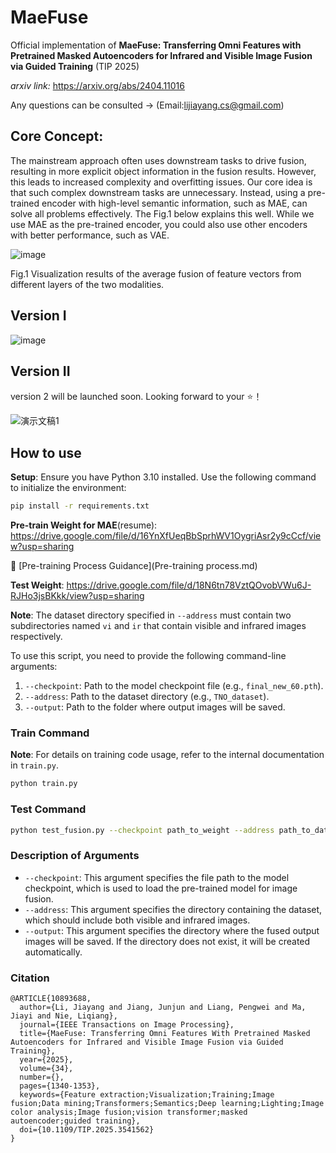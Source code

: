# MaeFuse
Official implementation of **MaeFuse: Transferring Omni Features with Pretrained Masked Autoencoders for Infrared and Visible Image Fusion via Guided Training** (TIP 2025)

*arxiv link:* https://arxiv.org/abs/2404.11016

Any questions can be consulted -> (Email:lijiayang.cs@gmail.com)

## **Core Concept**: 

The mainstream approach often uses downstream tasks to drive fusion, resulting in more explicit object information in the fusion results. However, this leads to increased complexity and overfitting issues. Our core idea is that such complex downstream tasks are unnecessary. Instead, using a pre-trained encoder with high-level semantic information, such as MAE, can solve all problems effectively. The Fig.1 below explains this well. While we use MAE as the pre-trained encoder, you could also use other encoders with better performance, such as VAE.

![image](https://github.com/user-attachments/assets/8ee7b995-bd99-4dd5-b795-267c4b945aca)


Fig.1 Visualization results of the average fusion of feature vectors from different layers of the two modalities.

## Version I

![image](https://github.com/Henry-Lee-real/MaeFuse/assets/92620880/945d5ac0-5f88-4363-a34b-c8321276ba06)

## Version II
version 2 will be launched soon. Looking forward to your ⭐！

![演示文稿1](https://github.com/Henry-Lee-real/MaeFuse/assets/92620880/6144c130-d623-491c-b376-09ec9adb5cbd)

## How to use

**Setup**: Ensure you have Python 3.10 installed. Use the following command to initialize the environment:

```bash
pip install -r requirements.txt
```
**Pre-train Weight for MAE**(resume): https://drive.google.com/file/d/16YnXfUeqBbSprhWV1OygriAsr2y9cCcf/view?usp=sharing

📖 [Pre-training Process Guidance](Pre-training process.md)

**Test Weight**: https://drive.google.com/file/d/18N6tn78VztQOvobVWu6J-RJHo3jsBKkk/view?usp=sharing


**Note**: The dataset directory specified in `--address` must contain two subdirectories named `vi` and `ir` that contain visible and infrared images respectively.

To use this script, you need to provide the following command-line arguments:

1. `--checkpoint`: Path to the model checkpoint file (e.g., `final_new_60.pth`).
2. `--address`: Path to the dataset directory (e.g., `TNO_dataset`).
3. `--output`: Path to the folder where output images will be saved.

### Train Command
**Note**: For details on training code usage, refer to the internal documentation in `train.py`.
```bash
python train.py
```

### Test Command

```bash
python test_fusion.py --checkpoint path_to_weight --address path_to_dataset --output path_to_output
```

### Description of Arguments

- `--checkpoint`: This argument specifies the file path to the model checkpoint, which is used to load the pre-trained model for image fusion.
- `--address`: This argument specifies the directory containing the dataset, which should include both visible and infrared images.
- `--output`: This argument specifies the directory where the fused output images will be saved. If the directory does not exist, it will be created automatically.

### Citation
```
@ARTICLE{10893688,
  author={Li, Jiayang and Jiang, Junjun and Liang, Pengwei and Ma, Jiayi and Nie, Liqiang},
  journal={IEEE Transactions on Image Processing}, 
  title={MaeFuse: Transferring Omni Features With Pretrained Masked Autoencoders for Infrared and Visible Image Fusion via Guided Training}, 
  year={2025},
  volume={34},
  number={},
  pages={1340-1353},
  keywords={Feature extraction;Visualization;Training;Image fusion;Data mining;Transformers;Semantics;Deep learning;Lighting;Image color analysis;Image fusion;vision transformer;masked autoencoder;guided training},
  doi={10.1109/TIP.2025.3541562}
}
```


